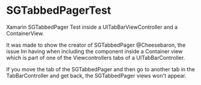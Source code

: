 # SGTabbedPagerTest
Xamarin SGTabbedPager Test inside a UITabBarViewController and a ContainerView.

It was made to show the creator of SGTabbedPager @Cheesebaron, the issue Im having when including the component inside a Container view which is part of one of the Viewcontrollers tabs of a UITabBarController.

If you move the tab of the SGTabbedPager and then go to another tab in the TabBarController and get back, the SGTabbedPager views won't appear.
